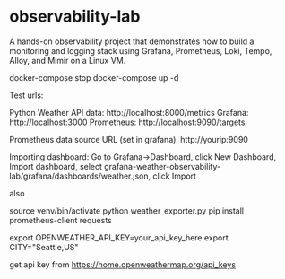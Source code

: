 # observability-lab
A hands-on observability project that demonstrates how to build a monitoring and logging stack using Grafana, Prometheus, Loki, Tempo, Alloy, and Mimir on a Linux VM.

docker-compose stop
docker-compose up -d

Test urls:

Python Weather API data: http://localhost:8000/metrics
Grafana: http://localhost:3000
Prometheus: http://localhost:9090/targets

Prometheus data source URL (set in grafana): http://yourip:9090

Importing dashboard: Go to Grafana->Dashboard, click New Dashboard, Import dashboard, select grafana-weather-observability-lab/grafana/dashboards/weather.json, click Import

also

source venv/bin/activate
python weather_exporter.py
pip install prometheus-client requests

 export OPENWEATHER_API_KEY=your_api_key_here
 export CITY="Seattle,US"

get api key from https://home.openweathermap.org/api_keys

